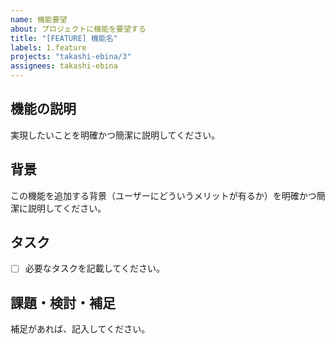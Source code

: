 ```yaml
---
name: 機能要望
about: プロジェクトに機能を要望する
title: "[FEATURE] 機能名"
labels: 1.feature
projects: "takashi-ebina/3"
assignees: takashi-ebina
---
```


## 機能の説明

実現したいことを明確かつ簡潔に説明してください。

## 背景

この機能を追加する背景（ユーザーにどういうメリットが有るか）を明確かつ簡潔に説明してください。

## タスク

- [ ] 必要なタスクを記載してください。

## 課題・検討・補足

補足があれば、記入してください。
